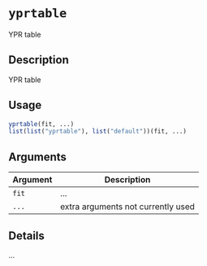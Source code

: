 # `yprtable`

YPR table


## Description

YPR table


## Usage

```r
yprtable(fit, ...)
list(list("yprtable"), list("default"))(fit, ...)
```


## Arguments

Argument      |Description
------------- |----------------
`fit`     |     ...
`...`     |     extra arguments not currently used


## Details

...


